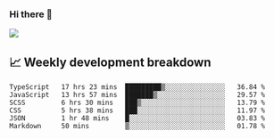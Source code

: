 ### Hi there 👋
<img align="center" src="https://github-readme-stats.vercel.app/api?username=Tumao727&show_icons=true&hide_title=true&theme=dracula" />


## 📈 Weekly development breakdown
<!--START_SECTION:waka-->

```text
TypeScript   17 hrs 23 mins  █████████▒░░░░░░░░░░░░░░░   36.84 %
JavaScript   13 hrs 57 mins  ███████▒░░░░░░░░░░░░░░░░░   29.57 %
SCSS         6 hrs 30 mins   ███▒░░░░░░░░░░░░░░░░░░░░░   13.79 %
CSS          5 hrs 38 mins   ███░░░░░░░░░░░░░░░░░░░░░░   11.97 %
JSON         1 hr 48 mins    █░░░░░░░░░░░░░░░░░░░░░░░░   03.83 %
Markdown     50 mins         ▒░░░░░░░░░░░░░░░░░░░░░░░░   01.78 %
```

<!--END_SECTION:waka-->